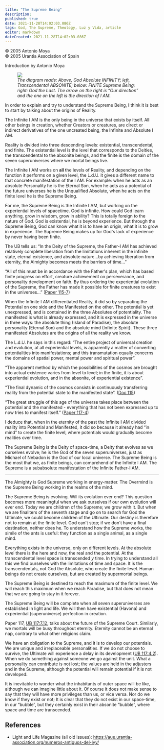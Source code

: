 ```yaml
---
title: "The Supreme Being"
description: 
published: true
date: 2021-11-28T14:02:03.086Z
tags: God, The Supreme, Theology, Luz y Vida, article
editor: markdown
dateCreated: 2021-11-28T14:02:03.086Z
---
```


<p class="v-card v-sheet theme--light gray lighten-3 px-2">© 2005 Antonio Moya<br>© 2005 Urantia Association of Spain</p>



Introduction by Antonio Moya

<figure id="Figure_1" class="image urantiapedia">
<img src="/image/article/Luz_y_Vida/LyV1/04.jpg">
<figcaption><em>The diagram reads: Above, God Absolute INFINITY; left, Transcendental ABSONITE; below: FINITE Supreme Being; right: God the Last. The arrow on the right is “Our direction” and the one on the left is the direction of I AM.</em></figcaption>
</figure>

In order to explain and try to understand the Supreme Being, I think it is best to start by talking about the origins of Reality.

The Infinite I AM is the only being in the universe that exists by itself. All other beings in creation, whether Creators or creatures, are direct or indirect derivatives of the one uncreated being, the Infinite and Absolute I AM.

Reality is divided into three descending levels: existential, transcendental, and finite. The existential level is the level that corresponds to the Deities, the transcendental to the absonite beings, and the finite is the domain of the seven superuniverses where we mortal beings live.

The Infinite I AM works on **all** the levels of Reality, and depending on the function it performs on a given level, the L.d.U. it gives a different name to that concrete manifestation of the I AM. For example: when he acts as an absolute Personality he is the Eternal Son, when he acts as a potential of the future universes he is the Unqualified Absolute, when he acts on the finite level he is the Supreme Being.

For me, the Supreme Being is the Infinite I AM, but working on the experiential levels of spacetime. God is infinite. How could God learn anything, grow in wisdom, grow in ability? This is totally foreign to the nature of God. God is existential, he is beyond experience. But through the Supreme Being, God can know what it is to have an origin, what it is to grow in experience. The Supreme Being makes up for God's lack of experience by never having been finite.

The UB tells us: “In the Deity of the Supreme, the Father-I AM has achieved relatively complete liberation from the limitations inherent in the infinite state, eternal existence, and absolute nature...by achieving liberation from eternity, the Almighty becomes meets the barriers of time...”

“All of this must be in accordance with the Father's plan, which has based finite progress on effort, creature achievement on perseverance, and personality development on faith. By thus ordering the experiential evolution of the Supreme, the Father has made it possible for finite creatures to exist in the universes...” ([Paper 115-7](/en/The_Urantia_Book/115#p7))

When the Infinite I AM differentiated Reality, it did so by separating the Potential on one side and the Manifested on the other. The potential is yet unexpressed, and is contained in the three Absolutes of potentiality. The manifested is what is already expressed, and it is expressed in the universe in three ways: the absolute thing (Island of Paradise), the absolute personality (Eternal Son) and the absolute mind (Infinite Spirit). These three manifested Absolutes are the origins of all the reality we know.

The L.d.U. he says in this regard: “The entire project of universal creation and evolution, at all experiential levels, is apparently a matter of converting potentialities into manifestations; and this transmutation equally concerns the domains of spatial power, mental power and spiritual power”.

“The apparent method by which the possibilities of the cosmos are brought into actual existence varies from level to level; in the finite, it is about experiential evolution, and in the absonite, of experiential existence”.

“The final dynamic of the cosmos consists in continuously transferring reality from the potential state to the manifested state”. ([Doc 115](/en/The_Urantia_Book/115#))

“The great struggle of this age of the universe takes place between the potential and the manifested - everything that has not been expressed up to now tries to manifest itself.” ([Paper 117-4](/en/The_Urantia_Book/117#p4))

I deduce that, when in the eternity of the past the Infinite I AM divided reality into Potential and Manifested, it did so because it already had “in mind” to create the finite level, where potentials would gradually become realities over time.

The Supreme Being is the Deity of space-time, a Deity that evolves as we ourselves evolve; he is the God of the seven superuniverses, just as Michael of Nebadon is the God of our local universe. The Supreme Being is the most that we, as finite beings, can comprehend of the Infinite I AM. The Supreme is a subabsolute manifestation of the Infinite Father-I AM.

---

The Almighty is God Supreme working in energy-matter. The Overmind is the Supreme Being working in the realms of the mind.

The Supreme Being is evolving. Will its evolution ever end? This question becomes more meaningful when we ask ourselves if our own evolution will ever end. Today we are children of the Supreme; we grow with it. But when we are finaliters of the seventh stage and go on to search for God the Ultimate, we could become children of the Ultimate. Our destiny is therefore not to remain at the finite level. God can't stop; if we don't have a final destination, neither does he. To understand how the Supreme works, the simile of the ants is useful: they function as a single animal, as a single mind.

Everything exists in the universe, only on different levels. At the absolute level there is the here and now, the real and the potential. At the transcendental level space is transcended $y$ time. In trying to understand all this we find ourselves with the limitations of time and space. It is the transcendentals, not God the Absolute, who create the finite level. Human beings do not create ourselves, but are created by supermortal beings.

The Supreme Being is destined to reach the maximum of the finite level. We will reach this maximum when we reach Paradise, but that does not mean that we are going to stay in it forever.

The Supreme Being will be complete when all seven superuniverses are established in light and life. We will then have existential (Havona) and experiential (superuniverse) perfection in creation.

Paper 117, [UB 117:7.12](/en/The_Urantia_Book/117#p7_12), talks about the future of the Supreme Court. Similarly, we mortals will be busy throughout eternity. Eternity cannot be an eternal nap, contrary to what other religions claim.

We have an obligation to the Supreme, and it is to develop our potentials. We are unique and irreplaceable personalities. If we do not choose to survive, the Ultimate will experience a delay in its development ([UB 117:4.2](/en/The_Urantia_Book/117#p4_2)). When we do something against someone we go against the unit. What a personality can contribute is not lost; the values are held in the adjusters and in the Supreme, although the potential will remain potential if it is not developed.

It is inevitable to wonder what the inhabitants of outer space will be like, although we can imagine little about it. Of course it does not make sense to say that they will have more privileges than us, or vice versa. Nor do we know if they exist or not; It is clear that they do not exist in our space-time, in our “bubble”, but they certainly exist in their absonite “bubble”, where space and time are transcended.

## References

- Light and Life Magazine (all old issues): https://aue.urantia-association.org/numeros-antiguos-del-lyv/

